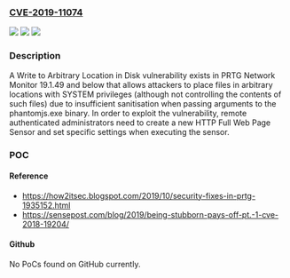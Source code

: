 ### [CVE-2019-11074](https://cve.mitre.org/cgi-bin/cvename.cgi?name=CVE-2019-11074)
![](https://img.shields.io/static/v1?label=Product&message=n%2Fa&color=blue)
![](https://img.shields.io/static/v1?label=Version&message=n%2Fa&color=blue)
![](https://img.shields.io/static/v1?label=Vulnerability&message=n%2Fa&color=brighgreen)

### Description

A Write to Arbitrary Location in Disk vulnerability exists in PRTG Network Monitor 19.1.49 and below that allows attackers to place files in arbitrary locations with SYSTEM privileges (although not controlling the contents of such files) due to insufficient sanitisation when passing arguments to the phantomjs.exe binary. In order to exploit the vulnerability, remote authenticated administrators need to create a new HTTP Full Web Page Sensor and set specific settings when executing the sensor.

### POC

#### Reference
- https://how2itsec.blogspot.com/2019/10/security-fixes-in-prtg-1935152.html
- https://sensepost.com/blog/2019/being-stubborn-pays-off-pt.-1-cve-2018-19204/

#### Github
No PoCs found on GitHub currently.

